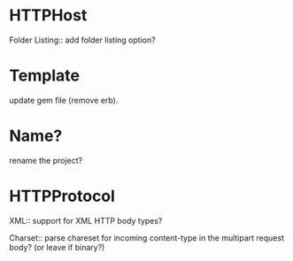 # HTTPHost

Folder Listing:: add folder listing option?

# Template

update gem file (remove erb).

# Name?

rename the project?

# HTTPProtocol

XML::
support for XML HTTP body types?

Charset::
parse chareset for incoming content-type in the multipart request body? (or leave if binary?)
